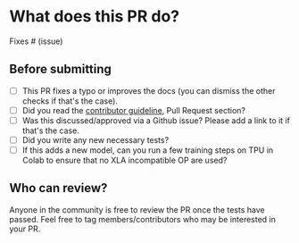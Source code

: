 # What does this PR do?

<!--
Congratulations! You've made it this far! You're not quite done yet though.

Once merged, your PR is going to appear in the release notes with the title you set, so make sure it's a great title that fully reflects the extent of your awesome contribution.

Then, please replace this with a description of the change and which issue is fixed (if applicable). Please also include relevant motivation and context. List any dependencies (if any) that are required for this change.

Once you're done, someone will review your PR shortly (see the section "Who can review?" below to tag some potential reviewers). They may suggest changes to make the code even better. If no one reviewed your PR after a week has passed, don't hesitate to post a new comment @-mentioning the same persons --sometimes notifications get lost.
-->

<!-- Remove if not applicable -->

Fixes # (issue)


## Before submitting
- [ ] This PR fixes a typo or improves the docs (you can dismiss the other checks if that's the case).
- [ ] Did you read the [contributor guideline](https://github.com/keras-team/keras-cv/blob/master/.github/CONTRIBUTING.md),
      Pull Request section?
- [ ] Was this discussed/approved via a Github issue? Please add a link
      to it if that's the case.
- [ ] Did you write any new necessary tests?
- [ ] If this adds a new model, can you run a few training steps on TPU in Colab to ensure that no XLA incompatible OP are used?

## Who can review?

Anyone in the community is free to review the PR once the tests have passed. Feel free to tag
members/contributors who may be interested in your PR.

<!--
Feel free to tag @divyashreepathihalli and @sampathweb in your reviews.
-->

<!--
This PR template is copied and modified from here:
https://github.com/huggingface/transformers/blob/main/.github/PULL_REQUEST_TEMPLATE.md
-->
